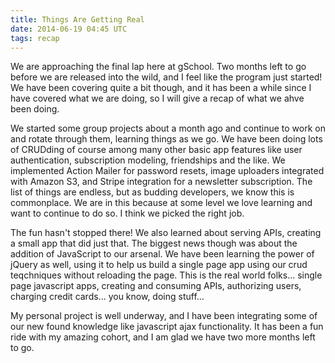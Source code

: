 ```yaml
---
title: Things Are Getting Real
date: 2014-06-19 04:45 UTC
tags: recap
---
```


We are approaching the final lap here at gSchool. Two months left to go before we are released into the wild, and I feel like the program just started! We have been covering quite a bit though, and it has been a while since I have covered what we are doing, so I will give a recap of what we ahve been doing.

We started some group projects about a month ago and continue to work on and rotate through them, learning things as we go. We have been doing lots of CRUDding of course among many other basic app features like user authentication, subscription modeling, friendships and the like. We implemented Action Mailer for password resets, image uploaders integrated with Amazon S3, and Stripe integration for a newsletter subscription. The list of things are endless, but as budding developers, we know this is commonplace. We are in this because at some level we love learning and want to continue to do so. I think we picked the right job.

The fun hasn't stopped there! We also learned about serving APIs, creating a small app that did just that. The biggest news though was about the addition of JavaScript to our arsenal. We have been learning the power of jQuery as well, using it to help us build a single page app using our crud teqchniques without reloading the page. This is the real world folks... single page javascript apps, creating and consuming APIs, authorizing users, charging credit cards... you know, doing stuff... 

My personal project is well underway, and I have been integrating some of our new found knowledge like javascript ajax functionality. It has been a fun ride with my amazing cohort, and I am glad we have two more months left to go.
